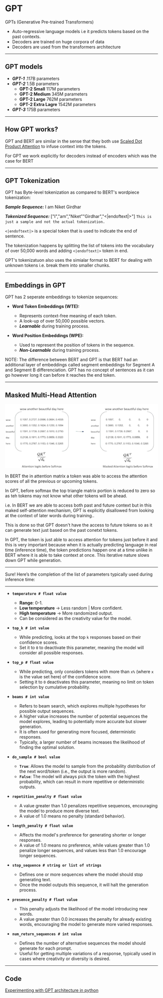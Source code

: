 # GPT

GPTs (Generative Pre-trained Transformers) 

- Auto-regressive language models i.e it predicts tokens based on the past contexts.
- Decoders are trained on huge corpora of data
- Decoders are used from the transformers architecture

---

## GPT models

- ***GPT-1*** .117B parameters
- ***GPT-2*** 1.5B parameters
    - **GPT-2 Small** 117M parameters
    - **GPT-2 Medium** 345M parameters
    - **GPT-2 Large** 762M parameters
    - **GPT-2 Extra Lagre** 1542M parameters
- ***GPT-3*** 175B parameters

---

## How GPT works?

GPT and BERT are similar in the sense that they both use [Scaled Dot Product Attention](how_transformers_use_attention.md) to infuse context into the tokens.

For GPT we work explicitly for decoders instead of encoders which was the case for BERT

---

## GPT Tokenization

GPT has Byte-level tokenization as compared to BERT's wordpiece tokenization:

***Sample Sequence:*** I am Niket Girdhar

***Tokenized Sequence:*** ["I","am","Niket""Girdhar","<|endoftext|>"] `This is just a sample and not the actual tokenization.`

`<|endoftext|>` is a special token that is used to indicate the end of sentence.

The tokenization happens by splitting the list of tokens into the vocabulary of over 50,000 words and adding `<|endoftext|>` token in end.

GPT's tokenizatuon also uses the simialar format to BERT for dealing with unknown tokens i.e. break them into smaller chunks.


---

## Embeddings in GPT

GPT has 2 seperate embeddings to tokenize sequences:

- **Word Token Embeddings (WTE):**
    - Represents context-free meaning of each token.
    - A look-up of over 50,000 possible vectors.
    - ***Learnable*** during training process.

- **Word Position Embeddings (WPE):**
    - Used to represent the position of tokens in the sequence.
    - ***Non-Learnable*** during training process.

NOTE: The difference between BERT and GPT is that BERT had an additional layer of embeddings called segment embeddings for Segment A and Segment B differenciation. GPT has no concept of sentences as it can go however long it can before it reaches the end token.

---

## Masked Multi-Head Attention

![Demonstration of Masked Multihead Attention](images/masked_multi_head_attention.png)

In BERT the in attention matrix a token was able to access the attention scores of all the previous or upcoming tokens.

In GPT, before softmax the top triangle matrix portion is reduced to zero so as teh tokens may not know what other tokens will be ahead.

i.e. In BERT we are able to access both past and future context but in this maked self-attention mechanism, GPT is explicitly disallowed from looking at the context of later words during training..

This is done so that GPT doesn't have the access to future tokens so as it can generate text just based on the past conetxt tokens.

In GPT, the token is just able to access attention for tokens just before it and this is very important because when it is actually predicting language in real time (inference time), the token predictions happen one at a time unlike in BERT where it is able to take context at once. This iterative nature slows down GPT while generation.

---

Sure! Here’s the completion of the list of parameters typically used during inference time:

---

- **`temperature # float value`**  
    - **Range**: 0-1.  
    - **Low temperature** → Less random | More confident.  
    - **High temperature** → More randomized output.  
    - Can be considered as the creativity value for the model.

- **`top_k # int value`**  
    - While predicting, looks at the top `k` responses based on their confidence scores.  
    - Set it to `0` to deactivate this parameter, meaning the model will consider all possible responses.

- **`top_p # float value`**  
    - While predicting, only considers tokens with more than `x%` (where `x` is the value set here) of the confidence score.  
    - Setting it to `0` deactivates this parameter, meaning no limit on token selection by cumulative probability.

- **`beams # int value`**  
    - Refers to beam search, which explores multiple hypotheses for possible output sequences.  
    - A higher value increases the number of potential sequences the model explores, leading to potentially more accurate but slower generation.  
    - It is often used for generating more focused, deterministic responses.  
    - Typically, a larger number of beams increases the likelihood of finding the optimal solution.

- **`do_sample # bool value`**  
    - **`True`**: Allows the model to sample from the probability distribution of the next word/token (i.e., the output is more random).  
    - **`False`**: The model will always pick the token with the highest probability, which can result in more repetitive or deterministic outputs.

- **`repetition_penalty # float value`**  
    - A value greater than 1.0 penalizes repetitive sequences, encouraging the model to produce more diverse text.  
    - A value of 1.0 means no penalty (standard behavior).

- **`length_penalty # float value`**  
    - Affects the model's preference for generating shorter or longer responses.  
    - A value of 1.0 means no preference, while values greater than 1.0 penalize longer sequences, and values less than 1.0 encourage longer sequences.

- **`stop_sequence # string or list of strings`**  
    - Defines one or more sequences where the model should stop generating text.  
    - Once the model outputs this sequence, it will halt the generation process.

- **`presence_penalty # float value`**  
    - This penalty adjusts the likelihood of the model introducing new words.  
    - A value greater than 0.0 increases the penalty for already existing words, encouraging the model to generate more varied responses.

- **`num_return_sequences # int value`**  
    - Defines the number of alternative sequences the model should generate for each prompt.  
    - Useful for getting multiple variations of a response, typically used in cases where creativity or diversity is desired.

---
## Code

[Experimenting with GPT architecture in python](codes/gpt/gpt.ipynb)